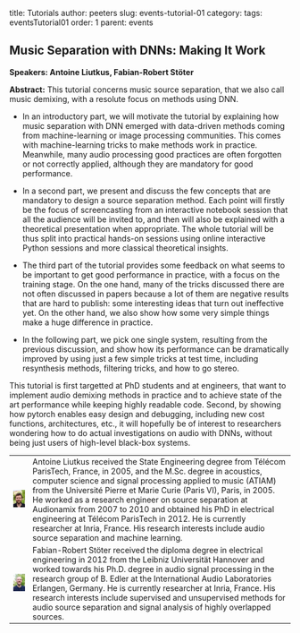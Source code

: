 title: Tutorials
author: peeters
slug: events-tutorial-01
category:
tags: eventsTutorial01
order: 1
parent: events

## Music Separation with DNNs: Making It Work

**Speakers: Antoine Liutkus, Fabian-Robert Stöter**

**Abstract:** This tutorial concerns music source separation, that we also call music demixing, with a resolute focus on methods using DNN. 

* In an introductory part, we will motivate the tutorial by explaining how music separation with DNN emerged with data-driven methods coming from machine-learning or image processing communities. This comes with machine-learning tricks to make methods work in practice. Meanwhile, many audio processing good practices are often forgotten or not correctly applied, although they are mandatory for good performance.

* In a second part, we present and discuss the few concepts that are mandatory to design a source separation method. Each point will firstly be the focus of screencasting from an interactive notebook session that all the audience will be invited to, and then will also be explained with a theoretical presentation when appropriate. The whole tutorial will be thus split into practical hands-on sessions using online interactive Python sessions and more classical theoretical insights.

* The third part of the tutorial provides some feedback on what seems to be important to get good performance in practice, with a focus on the training stage. On the one hand, many of the tricks discussed there are not often discussed in papers because a lot of them are negative results that are hard to publish: some interesting ideas that turn out ineffective yet. On the other hand, we also show how some very simple things make a huge difference in practice.

* In the following part, we pick one single system, resulting from the previous discussion, and show how its performance can be dramatically improved by using just a few simple tricks at test time, including resynthesis methods, filtering tricks, and how to go stereo.

This tutorial is first targetted at PhD students and at engineers, that want to implement audio demixing methods in practice and to achieve state of the art performance while keeping highly readable code. Second, by showing how pytorch enables easy design and debugging, including new cost functions, architectures, etc., it will hopefully be of interest to researchers wondering how to do actual investigations on audio with DNNs, without being just users of high-level black-box systems.

<TABLE>

<TR>
<TD>
<img src="../images/tutorial_photo_liutkus.jpg">
</TD>
<TD>
Antoine Liutkus received the State Engineering degree from Télécom ParisTech, France, in 2005, and the M.Sc. degree in acoustics, computer science and signal processing applied to music (ATIAM) from the Université Pierre et Marie Curie (Paris VI), Paris, in 2005. He worked as a research engineer on source separation at Audionamix from 2007 to 2010 and obtained his PhD in electrical engineering at Télécom ParisTech in 2012. He is currently researcher at Inria, France. His research interests include audio source separation and machine learning.
</TD>
</TR>

<TR>
<TD>
<img src="../images/tutorial_photo_stoter.jpg">
</TD>
<TD>
Fabian-Robert Stöter received the diploma degree in electrical engineering in 2012 from the Leibniz Universität Hannover and worked towards his Ph.D. degree in audio signal processing in the research group of B. Edler at the International Audio Laboratories Erlangen, Germany. He is currently researcher at Inria, France. His research interests include supervised and unsupervised methods for audio source separation and signal analysis of highly overlapped sources.
</TD>
</TR>

</TABLE>



